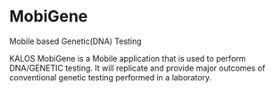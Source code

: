 # MobiGene
Mobile based Genetic(DNA) Testing

KALOS MobiGene is a Mobile application that is used to perform DNA/GENETIC testing. It will replicate and provide major outcomes of conventional genetic testing performed in a laboratory.
